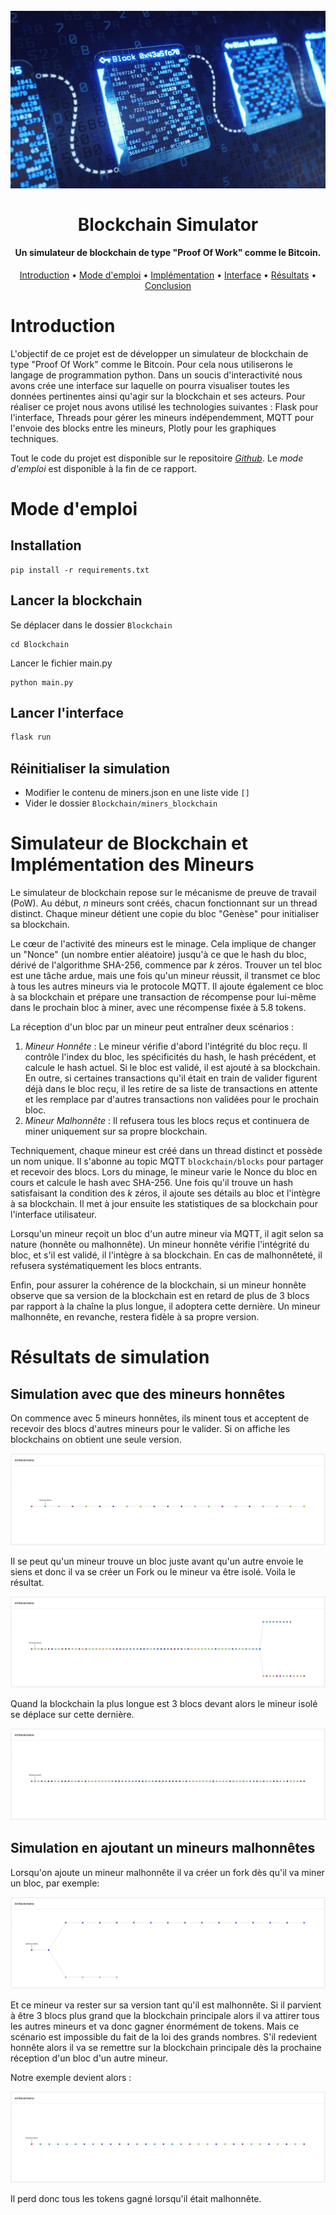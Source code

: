 <h1 align="center">
  <br>
  <a href="http://www.amitmerchant.com/electron-markdownify"><img src="images/background.jpeg" alt="Markdownify" width="700"></a>
  <br><br>
  Blockchain Simulator
  <br>
</h1>

<h4 align="center">Un simulateur de blockchain de type "Proof Of Work" comme le Bitcoin.</h4>

<p align="center">
  <a href="#introduction">Introduction</a> •
    <a href="#mode-demploi">Mode d'emploi</a> •
    <a href="#simulateur-de-blockchain-et-implémentation-des-mineurs">Implémentation</a> •
    <a href="#interface-du-système-blockchain">Interface</a> •
    <a href="#résultats-de-simulation">Résultats</a> •
    <a href="#conclusion">Conclusion</a>
</p>

# Introduction

L'objectif de ce projet est de développer un simulateur de blockchain de type "Proof Of Work" comme le Bitcoin. Pour cela nous utiliserons le langage de programmation python. Dans un soucis d'interactivité nous avons crée une interface sur laquelle on pourra visualiser toutes les données pertinentes ainsi qu'agir sur la blockchain et ses acteurs. 
Pour réaliser ce projet nous avons utilisé les technologies suivantes : Flask pour l'interface, Threads pour gérer les mineurs indépendemment, MQTT pour l'envoie des blocks entre les mineurs, Plotly pour les graphiques techniques.

Tout le code du projet est disponible sur le repositoire *[Github](https://github.com/antonin-lfv/QuantumChain)*. Le *mode d'emploi* est disponible à la fin de ce rapport.

# Mode d'emploi
## Installation

```
pip install -r requirements.txt
```

## Lancer la blockchain

Se déplacer dans le dossier `Blockchain`
```
cd Blockchain
```

Lancer le fichier main.py
```
python main.py
```

## Lancer l'interface

```bash
flask run
```

## Réinitialiser la simulation

- Modifier le contenu de miners.json en une liste vide `[]`
- Vider le dossier `Blockchain/miners_blockchain`

# Simulateur de Blockchain et Implémentation des Mineurs

Le simulateur de blockchain repose sur le mécanisme de preuve de travail (PoW). Au début, $n$ mineurs sont créés, chacun fonctionnant sur un thread distinct. Chaque mineur détient une copie du bloc "Genèse" pour initialiser sa blockchain. 

Le cœur de l'activité des mineurs est le minage. Cela implique de changer un "Nonce" (un nombre entier aléatoire) jusqu'à ce que le hash du bloc, dérivé de l'algorithme SHA-256, commence par $k$ zéros. Trouver un tel bloc est une tâche ardue, mais une fois qu'un mineur réussit, il transmet ce bloc à tous les autres mineurs via le protocole MQTT. Il ajoute également ce bloc à sa blockchain et prépare une transaction de récompense pour lui-même dans le prochain bloc à miner, avec une récompense fixée à 5.8 tokens.

La réception d'un bloc par un mineur peut entraîner deux scénarios :
1. *Mineur Honnête* : Le mineur vérifie d'abord l'intégrité du bloc reçu. Il contrôle l'index du bloc, les spécificités du hash, le hash précédent, et calcule le hash actuel. Si le bloc est validé, il est ajouté à sa blockchain. En outre, si certaines transactions qu'il était en train de valider figurent déjà dans le bloc reçu, il les retire de sa liste de transactions en attente et les remplace par d'autres transactions non validées pour le prochain bloc. 
2. *Mineur Malhonnête* : Il refusera tous les blocs reçus et continuera de miner uniquement sur sa propre blockchain.

Techniquement, chaque mineur est créé dans un thread distinct et possède un nom unique. Il s'abonne au topic MQTT `blockchain/blocks` pour partager et recevoir des blocs. Lors du minage, le mineur varie le Nonce du bloc en cours et calcule le hash avec SHA-256. Une fois qu'il trouve un hash satisfaisant la condition des $k$ zéros, il ajoute ses détails au bloc et l'intègre à sa blockchain. Il met à jour ensuite les statistiques de sa blockchain pour l'interface utilisateur.

Lorsqu'un mineur reçoit un bloc d'un autre mineur via MQTT, il agit selon sa nature (honnête ou malhonnête). Un mineur honnête vérifie l'intégrité du bloc, et s'il est validé, il l'intègre à sa blockchain. En cas de malhonnêteté, il refusera systématiquement les blocs entrants.

Enfin, pour assurer la cohérence de la blockchain, si un mineur honnête observe que sa version de la blockchain est en retard de plus de 3 blocs par rapport à la chaîne la plus longue, il adoptera cette dernière. Un mineur malhonnête, en revanche, restera fidèle à sa propre version.

# Résultats de simulation

## Simulation avec que des mineurs honnêtes 

On commence avec 5 mineurs honnêtes, ils minent tous et acceptent de recevoir des blocs d'autres mineurs pour le valider. Si on affiche les blockchains on obtient une seule version.

![image](images/honest_1.png)

Il se peut qu'un mineur trouve un bloc juste avant qu'un autre envoie le siens et donc il va se créer un Fork ou le mineur va être isolé. Voila le résultat.

![image](images/honest_fork.png)

Quand la blockchain la plus longue est 3 blocs devant alors le mineur isolé se déplace sur cette dernière.

![image](images/honest_after_fork.png)


## Simulation en ajoutant un mineurs malhonnêtes

Lorsqu'on ajoute un mineur malhonnête il va créer un fork dès qu'il va miner un bloc, par exemple:

![image](images/dishonest_1.png)

Et ce mineur va rester sur sa version tant qu'il est malhonnête. Si il parvient à être 3 blocs plus grand que la blockchain principale alors il va attirer tous les autres mineurs et va donc gagner énormément de tokens. Mais ce scénario est impossible du fait de la loi des grands nombres.
S'il redevient honnête alors il va se remettre sur la blockchain principale dès la prochaine réception d'un bloc d'un autre mineur.

Notre exemple devient alors :

![image](images/dishonest_after_become_honest.png)

Il perd donc tous les tokens gagné lorsqu'il était malhonnête.
